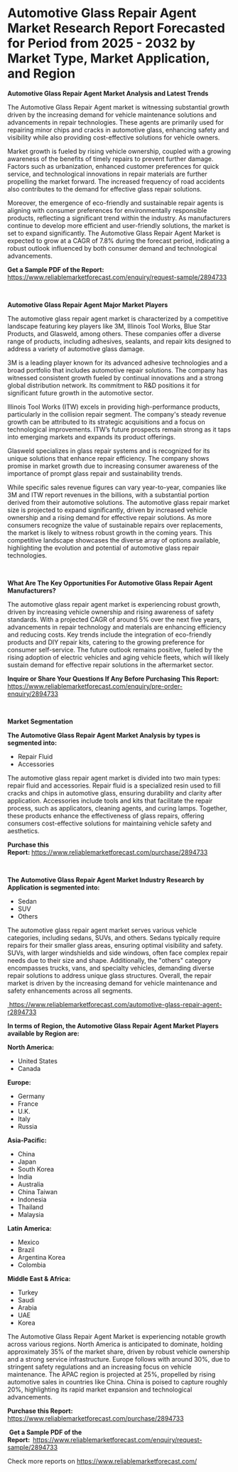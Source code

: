 <p><h1>Automotive Glass Repair Agent Market Research Report Forecasted for Period from 2025 -  2032 by Market Type, Market Application, and Region</h1></p><p><strong>Automotive Glass Repair Agent Market Analysis and Latest Trends</strong></p>
<p><p>The Automotive Glass Repair Agent market is witnessing substantial growth driven by the increasing demand for vehicle maintenance solutions and advancements in repair technologies. These agents are primarily used for repairing minor chips and cracks in automotive glass, enhancing safety and visibility while also providing cost-effective solutions for vehicle owners.</p><p>Market growth is fueled by rising vehicle ownership, coupled with a growing awareness of the benefits of timely repairs to prevent further damage. Factors such as urbanization, enhanced customer preferences for quick service, and technological innovations in repair materials are further propelling the market forward. The increased frequency of road accidents also contributes to the demand for effective glass repair solutions.</p><p>Moreover, the emergence of eco-friendly and sustainable repair agents is aligning with consumer preferences for environmentally responsible products, reflecting a significant trend within the industry. As manufacturers continue to develop more efficient and user-friendly solutions, the market is set to expand significantly. The Automotive Glass Repair Agent Market is expected to grow at a CAGR of 7.8% during the forecast period, indicating a robust outlook influenced by both consumer demand and technological advancements.</p></p>
<p><strong>Get a Sample PDF of the Report:&nbsp;</strong> <a href="https://www.reliablemarketforecast.com/enquiry/request-sample/2894733?utm_campaign=3299&utm_medium=2&utm_source=Github&utm_content=ia&utm_term=15032025&utm_id=automotive-glass-repair-agent">https://www.reliablemarketforecast.com/enquiry/request-sample/2894733</a></p>
<p>&nbsp;</p>
<p><strong>Automotive Glass Repair Agent Major Market Players</strong></p>
<p><p>The automotive glass repair agent market is characterized by a competitive landscape featuring key players like 3M, Illinois Tool Works, Blue Star Products, and Glasweld, among others. These companies offer a diverse range of products, including adhesives, sealants, and repair kits designed to address a variety of automotive glass damage.</p><p>3M is a leading player known for its advanced adhesive technologies and a broad portfolio that includes automotive repair solutions. The company has witnessed consistent growth fueled by continual innovations and a strong global distribution network. Its commitment to R&D positions it for significant future growth in the automotive sector.</p><p>Illinois Tool Works (ITW) excels in providing high-performance products, particularly in the collision repair segment. The company's steady revenue growth can be attributed to its strategic acquisitions and a focus on technological improvements. ITW’s future prospects remain strong as it taps into emerging markets and expands its product offerings.</p><p>Glasweld specializes in glass repair systems and is recognized for its unique solutions that enhance repair efficiency. The company shows promise in market growth due to increasing consumer awareness of the importance of prompt glass repair and sustainability trends.</p><p>While specific sales revenue figures can vary year-to-year, companies like 3M and ITW report revenues in the billions, with a substantial portion derived from their automotive solutions. The automotive glass repair market size is projected to expand significantly, driven by increased vehicle ownership and a rising demand for effective repair solutions. As more consumers recognize the value of sustainable repairs over replacements, the market is likely to witness robust growth in the coming years. This competitive landscape showcases the diverse array of options available, highlighting the evolution and potential of automotive glass repair technologies.</p></p>
<p>&nbsp;</p>
<p><strong>What Are The Key Opportunities For Automotive Glass Repair Agent Manufacturers?</strong></p>
<p><p>The automotive glass repair agent market is experiencing robust growth, driven by increasing vehicle ownership and rising awareness of safety standards. With a projected CAGR of around 5% over the next five years, advancements in repair technology and materials are enhancing efficiency and reducing costs. Key trends include the integration of eco-friendly products and DIY repair kits, catering to the growing preference for consumer self-service. The future outlook remains positive, fueled by the rising adoption of electric vehicles and aging vehicle fleets, which will likely sustain demand for effective repair solutions in the aftermarket sector.</p></p>
<p><strong>Inquire or Share Your Questions If Any Before Purchasing This Report:</strong> <a href="https://www.reliablemarketforecast.com/enquiry/pre-order-enquiry/2894733?utm_campaign=3299&utm_medium=2&utm_source=Github&utm_content=ia&utm_term=15032025&utm_id=automotive-glass-repair-agent">https://www.reliablemarketforecast.com/enquiry/pre-order-enquiry/2894733</a></p>
<p>&nbsp;</p>
<p><strong>Market Segmentation</strong></p>
<p><strong>The Automotive Glass Repair Agent Market Analysis by types is segmented into:</strong></p>
<p><ul><li>Repair Fluid</li><li>Accessories</li></ul></p>
<p><p>The automotive glass repair agent market is divided into two main types: repair fluid and accessories. Repair fluid is a specialized resin used to fill cracks and chips in automotive glass, ensuring durability and clarity after application. Accessories include tools and kits that facilitate the repair process, such as applicators, cleaning agents, and curing lamps. Together, these products enhance the effectiveness of glass repairs, offering consumers cost-effective solutions for maintaining vehicle safety and aesthetics.</p></p>
<p><strong>Purchase this Report:&nbsp;</strong><a href="https://www.reliablemarketforecast.com/purchase/2894733?utm_campaign=3299&utm_medium=2&utm_source=Github&utm_content=ia&utm_term=15032025&utm_id=automotive-glass-repair-agent">https://www.reliablemarketforecast.com/purchase/2894733</a></p>
<p>&nbsp;</p>
<p><strong>The Automotive Glass Repair Agent Market Industry Research by Application is segmented into:</strong></p>
<p><ul><li>Sedan</li><li>SUV</li><li>Others</li></ul></p>
<p><p>The automotive glass repair agent market serves various vehicle categories, including sedans, SUVs, and others. Sedans typically require repairs for their smaller glass areas, ensuring optimal visibility and safety. SUVs, with larger windshields and side windows, often face complex repair needs due to their size and shape. Additionally, the "others" category encompasses trucks, vans, and specialty vehicles, demanding diverse repair solutions to address unique glass structures. Overall, the repair market is driven by the increasing demand for vehicle maintenance and safety enhancements across all segments.</p></p>
<p><a href="https://www.reliablemarketforecast.com/automotive-glass-repair-agent-r2894733?utm_campaign=3299&utm_medium=2&utm_source=Github&utm_content=ia&utm_term=15032025&utm_id=automotive-glass-repair-agent">&nbsp;https://www.reliablemarketforecast.com/automotive-glass-repair-agent-r2894733</a></p>
<p><strong>In terms of Region, the Automotive Glass Repair Agent Market Players available by Region are:</strong></p>
<p>
    <p> <strong> North America: </strong>
        <ul>
            <li>United States</li>
            <li>Canada</li>
        </ul>
        </p> 
    <p> <strong> Europe: </strong>
        <ul>
            <li>Germany</li>
            <li>France</li>
            <li>U.K.</li>
            <li>Italy</li>
            <li>Russia</li>
        </ul>
        </p> 
    <p> <strong> Asia-Pacific: </strong>
        <ul>
            <li>China</li>
            <li>Japan</li>
            <li>South Korea</li>
            <li>India</li>
            <li>Australia</li>
            <li>China Taiwan</li>
            <li>Indonesia</li>
            <li>Thailand</li>
            <li>Malaysia</li>
        </ul>
        </p> 
    <p> <strong> Latin America: </strong>
        <ul>
            <li>Mexico</li>
            <li>Brazil</li>
            <li>Argentina Korea</li>
            <li>Colombia</li>
        </ul>
        </p> 
    <p> <strong> Middle East & Africa: </strong>
        <ul>
            <li>Turkey</li>
            <li>Saudi</li>
            <li>Arabia</li>
            <li>UAE</li>
            <li>Korea</li>
        </ul>
    </p>
    </p>
<p><p>The Automotive Glass Repair Agent Market is experiencing notable growth across various regions. North America is anticipated to dominate, holding approximately 35% of the market share, driven by robust vehicle ownership and a strong service infrastructure. Europe follows with around 30%, due to stringent safety regulations and an increasing focus on vehicle maintenance. The APAC region is projected at 25%, propelled by rising automotive sales in countries like China. China is poised to capture roughly 20%, highlighting its rapid market expansion and technological advancements.</p></p>
<p><strong>Purchase this Report: </strong><a href="https://www.reliablemarketforecast.com/purchase/2894733?utm_campaign=3299&utm_medium=2&utm_source=Github&utm_content=ia&utm_term=15032025&utm_id=automotive-glass-repair-agent">https://www.reliablemarketforecast.com/purchase/2894733</a></p>
<p>&nbsp;<strong>Get a Sample PDF of the Report:&nbsp;&nbsp;</strong><a href="https://www.reliablemarketforecast.com/enquiry/request-sample/2894733?utm_campaign=3299&utm_medium=2&utm_source=Github&utm_content=ia&utm_term=15032025&utm_id=automotive-glass-repair-agent">https://www.reliablemarketforecast.com/enquiry/request-sample/2894733</a></p>
<p><strong></strong></p>
<p>Check more reports on <a href="https://www.reliablemarketforecast.com/?utm_campaign=3299&utm_medium=2&utm_source=Github&utm_content=ia&utm_term=15032025&utm_id=automotive-glass-repair-agent">https://www.reliablemarketforecast.com/</a></p>